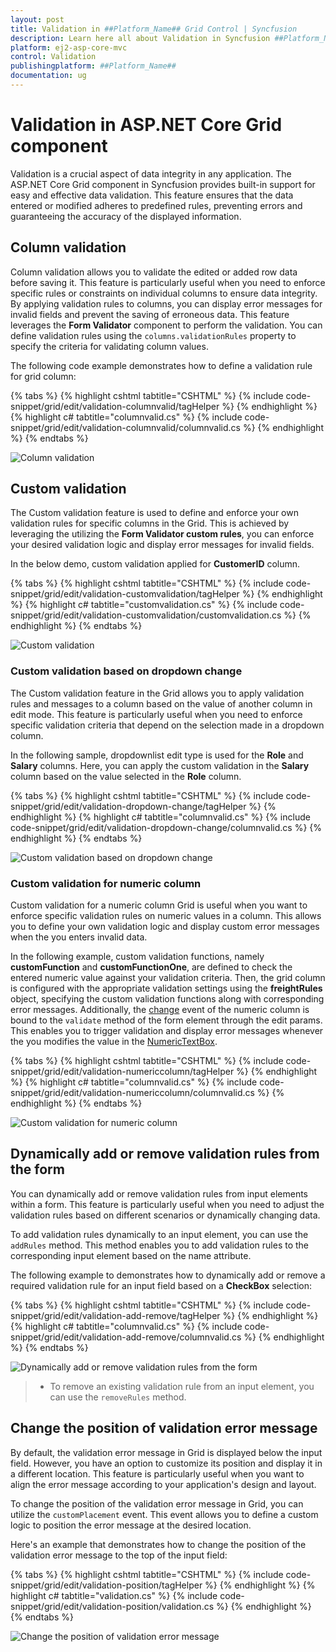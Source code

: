 ```yaml
---
layout: post
title: Validation in ##Platform_Name## Grid Control | Syncfusion
description: Learn here all about Validation in Syncfusion ##Platform_Name## Grid component of Syncfusion Essential JS 2 and more.
platform: ej2-asp-core-mvc
control: Validation
publishingplatform: ##Platform_Name##
documentation: ug
---
```



# Validation in ASP.NET Core  Grid component

Validation is a crucial aspect of data integrity in any application. The ASP.NET Core  Grid component in Syncfusion provides built-in support for easy and effective data validation. This feature ensures that the data entered or modified adheres to predefined rules, preventing errors and guaranteeing the accuracy of the displayed information.

## Column validation

Column validation allows you to validate the edited or added row data before saving it. This feature is particularly useful when you need to enforce specific rules or constraints on individual columns to ensure data integrity. By applying validation rules to columns, you can display error messages for invalid fields and prevent the saving of erroneous data. This feature leverages the **Form Validator** component to perform the validation. You can define validation rules using the `columns.validationRules` property to specify the criteria for validating column values.

The following code example demonstrates how to define a validation rule for grid column:

{% tabs %}
{% highlight cshtml tabtitle="CSHTML" %}
{% include code-snippet/grid/edit/validation-columnvalid/tagHelper %}
{% endhighlight %}
{% highlight c# tabtitle="columnvalid.cs" %}
{% include code-snippet/grid/edit/validation-columnvalid/columnvalid.cs %}
{% endhighlight %}
{% endtabs %}

![Column validation](../images/editing/validation.png)

## Custom validation

The Custom validation feature is used to define and enforce your own validation rules for specific columns in the Grid. This is achieved by leveraging the utilizing the **Form Validator custom rules**, you can enforce your desired validation logic and display error messages for invalid fields.

In the below demo, custom validation applied for **CustomerID** column.

{% tabs %}
{% highlight cshtml tabtitle="CSHTML" %}
{% include code-snippet/grid/edit/validation-customvalidation/tagHelper %}
{% endhighlight %}
{% highlight c# tabtitle="customvalidation.cs" %}
{% include code-snippet/grid/edit/validation-customvalidation/customvalidation.cs %}
{% endhighlight %}
{% endtabs %}

![Custom validation](../images/editing/validation-custom.png)

### Custom validation based on dropdown change

The Custom validation feature in the Grid allows you to apply validation rules and messages to a column based on the value of another column in edit mode. This feature is particularly useful when you need to enforce specific validation criteria that depend on the selection made in a dropdown column.

In the following sample, dropdownlist edit type is used for the **Role** and **Salary** columns. Here, you can apply the custom validation in the **Salary** column based on the value selected in the **Role** column.

{% tabs %}
{% highlight cshtml tabtitle="CSHTML" %}
{% include code-snippet/grid/edit/validation-dropdown-change/tagHelper %}
{% endhighlight %}
{% highlight c# tabtitle="columnvalid.cs" %}
{% include code-snippet/grid/edit/validation-dropdown-change/columnvalid.cs %}
{% endhighlight %}
{% endtabs %}

![Custom validation based on dropdown change](../images/editing/validation-dropdown.gif)

### Custom validation for numeric column

Custom validation for a numeric column Grid is useful when you want to enforce specific validation rules on numeric values in a column. This allows you to define your own validation logic and display custom error messages when the you enters invalid data.

In the following example, custom validation functions, namely **customFunction** and **customFunctionOne**, are defined to check the entered numeric value against your validation criteria. Then, the grid column is configured with the appropriate validation settings using the **freightRules** object, specifying the custom validation functions along with corresponding error messages. Additionally, the [change](https://help.syncfusion.com/cr/aspnetcore-js2/Syncfusion.EJ2.Inputs.NumericTextBox.html#Syncfusion_EJ2_Inputs_NumericTextBox_Change) event of the numeric column is bound to the `validate` method of the form element through the edit params. This enables you to trigger validation and display error messages whenever the you modifies the value in the [NumericTextBox](https://ej2.syncfusion.com/aspnetcore/documentation/numerictextbox/getting-started).

{% tabs %}
{% highlight cshtml tabtitle="CSHTML" %}
{% include code-snippet/grid/edit/validation-numericcolumn/tagHelper %}
{% endhighlight %}
{% highlight c# tabtitle="columnvalid.cs" %}
{% include code-snippet/grid/edit/validation-numericcolumn/columnvalid.cs %}
{% endhighlight %}
{% endtabs %}

![Custom validation for numeric column](../images/editing/validation-numeric.png)

## Dynamically add or remove validation rules from the form

You can dynamically add or remove validation rules from input elements within a form. This feature is particularly useful when you need to adjust the validation rules based on different scenarios or dynamically changing data.

To add validation rules dynamically to an input element, you can use the `addRules` method. This method enables you to add validation rules to the corresponding input element based on the name attribute.

The following example to demonstrates how to dynamically add or remove a required validation rule for an input field based on a **CheckBox** selection:

{% tabs %}
{% highlight cshtml tabtitle="CSHTML" %}
{% include code-snippet/grid/edit/validation-add-remove/tagHelper %}
{% endhighlight %}
{% highlight c# tabtitle="columnvalid.cs" %}
{% include code-snippet/grid/edit/validation-add-remove/columnvalid.cs %}
{% endhighlight %}
{% endtabs %}

![Dynamically add or remove validation rules from the form](../images/editing/validation-add-remove.png)

> * To remove an existing validation rule from an input element, you can use the `removeRules` method. 

## Change the position of validation error message

By default, the validation error message in Grid is displayed below the input field. However, you have an option to customize its position and display it in a different location. This feature is particularly useful when you want to align the error message according to your application's design and layout.

To change the position of the validation error message in Grid, you can utilize the `customPlacement` event. This event allows you to define a custom logic to position the error message at the desired location.

Here's an example that demonstrates how to change the position of the validation error message to the top of the input field:

{% tabs %}
{% highlight cshtml tabtitle="CSHTML" %}
{% include code-snippet/grid/edit/validation-position/tagHelper %}
{% endhighlight %}
{% highlight c# tabtitle="validation.cs" %}
{% include code-snippet/grid/edit/validation-position/validation.cs %}
{% endhighlight %}
{% endtabs %}

![Change the position of validation error message](../images/editing/validation-position.png)

